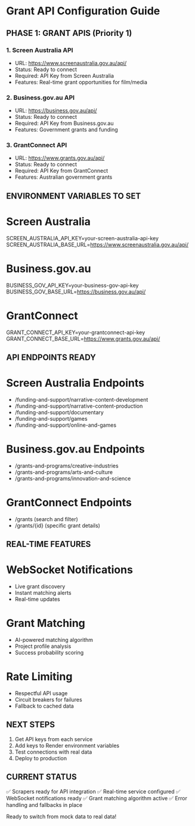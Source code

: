 # Grant API Configuration Guide

## PHASE 1: GRANT APIS (Priority 1)

### 1. Screen Australia API
- URL: https://www.screenaustralia.gov.au/api/
- Status: Ready to connect
- Required: API Key from Screen Australia
- Features: Real-time grant opportunities for film/media

### 2. Business.gov.au API  
- URL: https://business.gov.au/api/
- Status: Ready to connect
- Required: API Key from Business.gov.au
- Features: Government grants and funding

### 3. GrantConnect API
- URL: https://www.grants.gov.au/api/
- Status: Ready to connect
- Required: API Key from GrantConnect
- Features: Australian government grants

## ENVIRONMENT VARIABLES TO SET

# Screen Australia
SCREEN_AUSTRALIA_API_KEY=your-screen-australia-api-key
SCREEN_AUSTRALIA_BASE_URL=https://www.screenaustralia.gov.au/api/

# Business.gov.au
BUSINESS_GOV_API_KEY=your-business-gov-api-key
BUSINESS_GOV_BASE_URL=https://business.gov.au/api/

# GrantConnect
GRANT_CONNECT_API_KEY=your-grantconnect-api-key
GRANT_CONNECT_BASE_URL=https://www.grants.gov.au/api/

## API ENDPOINTS READY

# Screen Australia Endpoints
- /funding-and-support/narrative-content-development
- /funding-and-support/narrative-content-production  
- /funding-and-support/documentary
- /funding-and-support/games
- /funding-and-support/online-and-games

# Business.gov.au Endpoints
- /grants-and-programs/creative-industries
- /grants-and-programs/arts-and-culture
- /grants-and-programs/innovation-and-science

# GrantConnect Endpoints
- /grants (search and filter)
- /grants/{id} (specific grant details)

## REAL-TIME FEATURES

# WebSocket Notifications
- Live grant discovery
- Instant matching alerts
- Real-time updates

# Grant Matching
- AI-powered matching algorithm
- Project profile analysis
- Success probability scoring

# Rate Limiting
- Respectful API usage
- Circuit breakers for failures
- Fallback to cached data

## NEXT STEPS

1. Get API keys from each service
2. Add keys to Render environment variables
3. Test connections with real data
4. Deploy to production

## CURRENT STATUS

✅ Scrapers ready for API integration
✅ Real-time service configured
✅ WebSocket notifications ready
✅ Grant matching algorithm active
✅ Error handling and fallbacks in place

Ready to switch from mock data to real data!
